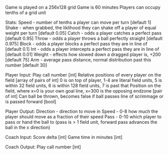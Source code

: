 Game is played on a 256x128 grid
Game is 60 minutes
Players can occupy tenths of a grid unit

Stats:
	Speed - number of tenths a player can move per turn [default 1]
	Shake - when grabbed, the liklihood they can shake off a player of equal weight per turn [default 0.05]
	Catch - odds a player catches a perfect pass [default 0.95]
	Throw - odds a player throws a ball perfectly straight [default 0.975]
	Block - odds a player blocks a perfect pass they are in line of [default 0.1]
	Int - odds a player intercepts a perfect pass they are in line of [default 0.01]
	Weight - effects how slowed down a dragged player is, +200 [default 75]
	Arm - average pass distance, normal distribution past this number [default 30]
 	
Player Input:
	Play call number [int]
	Relative positions of every player on the field [array of pairs of int]
		0 is on top of player, 1-4 are literal field units, 5 is within 32 field units, 6 is within 128 field units, 7 is past that
	Position on the field, where x=0 is your own goal line, x=300 is the opposing endzone [pair of int]
	Can ball be thrown, becomes false if ball passes line of scrimmage or is passed forward [bool]	
	
Player Output:
	Direction - direction to move in
	Speed - 0-8 how much the player should move as a fraction of their speed
	Pass - 0-10 which player to pass or hand the ball to (pass is > 1 field unit, forward pass advances the ball in the x direction)
	

Coach Input:
	Score delta [int]
	Game time in minutes [int]

Coach Output:
	Play call number [int]	


